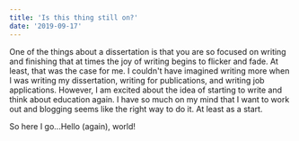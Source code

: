 ```yaml
---
title: 'Is this thing still on?'
date: '2019-09-17'
---
```


One of the things about a dissertation is that you are so focused on writing and finishing that at times the joy of writing begins to flicker and fade. At least, that was the case for me. I couldn't have imagined writing more when I was writing my dissertation, writing for publications, and writing job applications. However, I am excited about the idea of starting to write and think about education again. I have so much on my mind that I want to work out and blogging seems like the right way to do it. At least as a start.

So here I go...Hello (again), world!